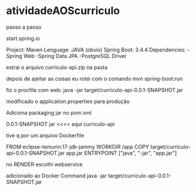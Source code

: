 # atividadeAOScurriculo

passo a passo

start.spring.io

Project: Maven
Lenguage: JAVA (obvio) 
Spring Boot: 3.4.4
Dependencies: 
-Spring Web
-Spring Data JPA
-PostgreSQL Driver

estrai o arquivo curriculo-api.zip na pasta 

depois de ajeitar as coisas eu rotei com o comando 
mvn spring-boot:run

fiz o procfile com
web: java -jar target/curriculo-api-0.0.1-SNAPSHOT.jar

modificado o application.properties para produção

Adiciona packaging jar no pom.xml

<version>0.0.1-SNAPSHOT</version>
	<packaging>jar</packaging>  <<<< aqui
	<name>curriculo-api</name>


tive q por um arquivo Dockerfile 

FROM eclipse-temurin:17-jdk-jammy
WORKDIR /app
COPY target/curriculo-api-0.0.1-SNAPSHOT.jar app.jar
ENTRYPOINT ["java", "-jar", "app.jar"]



no RENDER
escolhi webservice

adicionado ao Docker Command
java -jar target/curriculo-api-0.0.1-SNAPSHOT.jar

